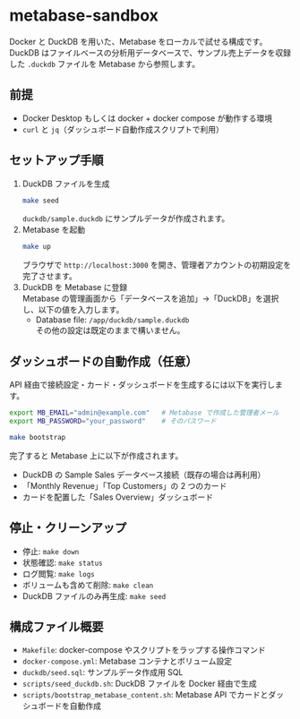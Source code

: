 # metabase-sandbox

Docker と DuckDB を用いた、Metabase をローカルで試せる構成です。DuckDB はファイルベースの分析用データベースで、サンプル売上データを収録した `.duckdb` ファイルを Metabase から参照します。

## 前提

- Docker Desktop もしくは docker + docker compose が動作する環境
- `curl` と `jq`（ダッシュボード自動作成スクリプトで利用）

## セットアップ手順

1. DuckDB ファイルを生成
   ```bash
   make seed
   ```
   `duckdb/sample.duckdb` にサンプルデータが作成されます。
2. Metabase を起動
   ```bash
   make up
   ```
   ブラウザで `http://localhost:3000` を開き、管理者アカウントの初期設定を完了させます。
3. DuckDB を Metabase に登録  
   Metabase の管理画面から「データベースを追加」→「DuckDB」を選択し、以下の値を入力します。
   - Database file: `/app/duckdb/sample.duckdb`  
     その他の設定は既定のままで構いません。

## ダッシュボードの自動作成（任意）

API 経由で接続設定・カード・ダッシュボードを生成するには以下を実行します。

```bash
export MB_EMAIL="admin@example.com"   # Metabase で作成した管理者メール
export MB_PASSWORD="your_password"    # そのパスワード

make bootstrap
```

完了すると Metabase 上に以下が作成されます。

- DuckDB の Sample Sales データベース接続（既存の場合は再利用）
- 「Monthly Revenue」「Top Customers」の 2 つのカード
- カードを配置した「Sales Overview」ダッシュボード

## 停止・クリーンアップ

- 停止: `make down`
- 状態確認: `make status`
- ログ閲覧: `make logs`
- ボリュームも含めて削除: `make clean`
- DuckDB ファイルのみ再生成: `make seed`

## 構成ファイル概要

- `Makefile`: docker-compose やスクリプトをラップする操作コマンド
- `docker-compose.yml`: Metabase コンテナとボリューム設定
- `duckdb/seed.sql`: サンプルデータ作成用 SQL
- `scripts/seed_duckdb.sh`: DuckDB ファイルを Docker 経由で生成
- `scripts/bootstrap_metabase_content.sh`: Metabase API でカードとダッシュボードを自動作成
